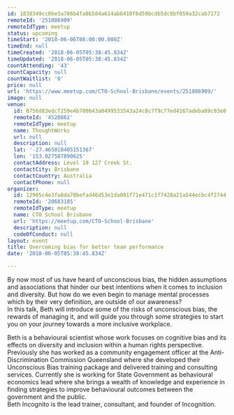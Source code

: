 ```yaml
---
id: 1838349cc0be3a786b4fa0b584a614ab6410f6d59bcdb5dc8bf059a32cab7172
remoteId: '251086909'
remoteIdType: meetup
status: upcoming
timeStart: '2018-06-06T08:00:00.000Z'
timeEnd: null
timeCreated: '2018-06-05T05:38:45.834Z'
timeUpdated: '2018-06-05T05:38:45.834Z'
countAttending: '43'
countCapacity: null
countWaitlist: '0'
price: null
url: 'https://www.meetup.com/CTO-School-Brisbane/events/251086909/'
image: null
venue:
  id: 8756d83edcf259e4b700643a0499533543a24c8c7f9c77ed4167adeba89c03e0
  remoteId: '4520862'
  remoteIdType: meetup
  name: ThoughtWorks
  url: null
  description: null
  lat: '-27.465818405151367'
  lon: '153.027587890625'
  contactAddress: Level 19 127 Creek St.
  contactCity: Brisbane
  contactCountry: Australia
  contactPhone: null
organizer:
  id: 12905c4e3fa8da70befad46d53e1da001f71e471c1f7428a21a544ecbc4f2744
  remoteId: '20683185'
  remoteIdType: meetup
  name: CTO School Brisbane
  url: 'https://meetup.com/CTO-School-Brisbane'
  description: null
  codeOfConduct: null
layout: event
title: Overcoming bias for better team performance
date: '2018-06-05T05:38:45.834Z'

---
```

<p>By now most of us have heard of unconscious bias, the hidden assumptions and associations that hinder our best intentions when it comes to inclusion and diversity. But how do we even begin to manage mental processes which by their very definition, are outside of our awareness?<br/>In this talk, Beth will introduce some of the risks of unconscious bias, the rewards of managing it, and will guide you through some strategies to start you on your journey towards a more inclusive workplace.</p> <p>Beth is a behavioural scientist whose work focuses on cognitive bias and its effects on diversity and inclusion within a human rights perspective. Previously she has worked as a community engagement officer at the Anti-Discrimination Commission Queensland where she developed their Unconscious Bias training package and delivered training and consulting services. Currently she is working for State Government as behavioural economics lead where she brings a wealth of knowledge and experience in finding strategies to improve behavioural outcomes between the government and the public.<br/>Beth Incognito is the lead trainer, consultant, and founder of Incognition.</p>
